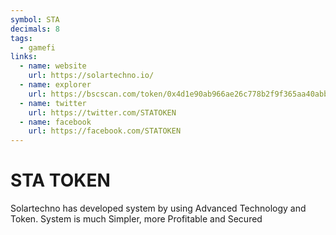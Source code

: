 ```yaml
---
symbol: STA
decimals: 8
tags:
  - gamefi
links:
  - name: website
    url: https://solartechno.io/
  - name: explorer
    url: https://bscscan.com/token/0x4d1e90ab966ae26c778b2f9f365aa40abb13f53c
  - name: twitter
    url: https://twitter.com/STATOKEN
  - name: facebook
    url: https://facebook.com/STATOKEN
---
```


# STA TOKEN

Solartechno has developed system by using Advanced Technology and Token. System is much Simpler, more Profitable and Secured

